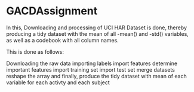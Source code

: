 GACDAssignment
==============
In this, Downloading and processing of UCI HAR Dataset is done, thereby producing a tidy dataset with the mean of all -mean() 
and -std() variables, as well as a codebook with all column names.

This is done as follows:


Downloading the raw data
importing labels
import features
determine important features
import training set
import test set
merge datasets
reshape the array
and finally, produce the tidy dataset with mean of each variable for each activty and each subject
